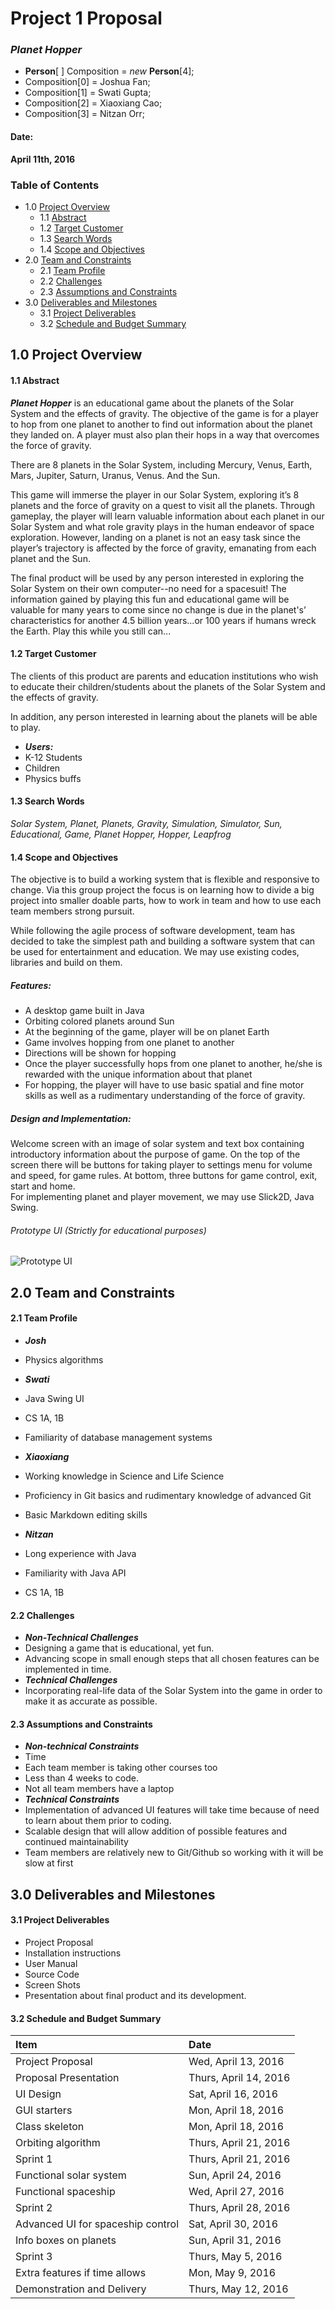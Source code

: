 # Project 1 Proposal
### *Planet Hopper*

* **Person**[  ] Composition = *new* **Person**[4];
 * Composition[0] = Joshua Fan;
 * Composition[1] = Swati Gupta;
 * Composition[2] = Xiaoxiang Cao;
 * Composition[3] = Nitzan Orr;

#### Date:
**April 11th, 2016**

### Table of Contents
* 1.0 [Project Overview](#1.0)
  * 1.1 [Abstract](#1.1)
  * 1.2 [Target Customer](#1.2)
  * 1.3 [Search Words](#1.3)
  * 1.4 [Scope and Objectives](#1.4)
* 2.0 [Team and Constraints](#2.0)
  * 2.1 [Team Profile](#2.1)
  * 2.2 [Challenges](#2.2)
  * 2.3 [Assumptions and Constraints](#2.3)
* 3.0 [Deliverables and Milestones](#3.0)
  * 3.1 [Project Deliverables](#3.1)
  * 3.2 [Schedule and Budget Summary](#3.2)

<a name="1.0"></a>

## 1.0 Project Overview

<a name="1.1"></a>

#### 1.1 Abstract
***Planet Hopper*** is an educational game about the planets of the Solar System and the effects of gravity. The objective of the game is for a player to hop from one planet to another to find out information about the planet they landed on. A player must also plan their hops in a way that overcomes the force of gravity.

There are 8 planets in the Solar System, including Mercury, Venus, Earth, Mars, Jupiter, Saturn, Uranus, Venus. And the Sun.

This game will immerse the player in our Solar System, exploring it’s 8 planets and the force of gravity on a quest to visit all the planets. Through gameplay, the player will learn valuable information about each planet in our Solar System and what role gravity plays in the human endeavor of space exploration. However, landing on a planet is not an easy task since the player’s trajectory is affected by the force of gravity, emanating from each planet and the Sun.

The final product will be used by any person interested in exploring the Solar System on their own computer--no need for a spacesuit! The information gained by playing this fun and educational game will be valuable for many years to come since no change is due in the planet's’ characteristics for another 4.5 billion years...or 100 years if humans wreck the Earth. Play this while you still can...

<a name="1.2"></a>

#### 1.2 Target Customer
The clients of this product are parents and education institutions who wish to educate their children/students about the planets of the Solar System and the effects of gravity.  

In addition, any person interested in learning about the planets will be able to play.

* ***Users:***
 * K-12 Students
 * Children
 * Physics buffs

 <a name="1.3"></a>

#### 1.3 Search Words
*Solar System, Planet, Planets, Gravity, Simulation, Simulator, Sun, Educational, Game, Planet Hopper, Hopper, Leapfrog*

<a name="1.4"></a>

#### 1.4 Scope and Objectives

The objective is to build a working system that is flexible and responsive to change. Via this group project the focus is on learning how to divide a big project into smaller doable parts, how to work in team and how to use each team members strong pursuit.

While following the agile process of software development, team has decided to take the simplest path and building a software system that can be used for entertainment and education. We may use existing codes, libraries and build on them.

##### *Features:*
* A desktop game built in Java
* Orbiting colored planets around Sun
* At the beginning of the game, player will be on planet Earth
* Game involves hopping from one planet to another
* Directions will be shown for hopping 	
* Once the player successfully hops from one planet to another, he/she is rewarded with the unique information about that planet
* For hopping, the player will have to use basic spatial and fine motor skills as well as a rudimentary understanding of the force of gravity.

##### *Design and Implementation:*
Welcome screen with an image of solar system and text box containing introductory information about the purpose of game. On the top of the screen there will be buttons for taking player to settings menu for volume and speed, for game rules. At bottom, three buttons for game control, exit, start and home.  
For implementing planet and player movement, we may use Slick2D, Java Swing.

###### *Prototype UI (Strictly for educational purposes)*
![Prototype UI](image/PlanetHopper.jpg)

<a name="2.0"></a>

## 2.0 Team and Constraints

<a name="2.1"></a>

#### 2.1 Team Profile
* ***Josh***
 * Physics algorithms

* ***Swati***
 * Java Swing UI
 * CS 1A, 1B
 * Familiarity of database management systems

* ***Xiaoxiang***
 * Working knowledge in Science and Life Science
 * Proficiency in Git basics and rudimentary knowledge of advanced Git
 * Basic Markdown editing skills
* ***Nitzan***
 * Long experience with Java
 * Familiarity with Java API
 * CS 1A, 1B


 <a name="2.2"></a>

#### 2.2 Challenges

* ***Non-Technical Challenges***
 * Designing a game that is educational, yet fun.
 * Advancing scope in small enough steps that all chosen features can be implemented in time.
* ***Technical Challenges***
 * Incorporating real-life data of the Solar System into the game in order to make it as accurate as possible.

 <a name="2.3"></a>

#### 2.3 Assumptions and Constraints

* ***Non-technical Constraints***
 * Time
 * Each team member is taking other courses too
 * Less than 4 weeks to code.
 * Not all team members have a laptop
* ***Technical Constraints***
 * Implementation of advanced UI features will take time because of need to learn about them prior to coding.
 * Scalable design that will allow addition of possible features and continued maintainability
 * Team members are relatively new to Git/Github so working with it will be slow at first

 <a name="3.0"></a>

## 3.0 Deliverables and Milestones<a name="abcde"/>

<a name="3.1"></a>

#### 3.1 Project Deliverables

* Project Proposal
* Installation instructions
* User Manual
* Source Code
* Screen Shots
* Presentation about final product and its development.

<a name="3.2"></a>

#### 3.2 Schedule and Budget Summary

| Item                       			| Date            |
| :--------------------------			|:----------------|
| Project Proposal      			   | Wed, April 13, 2016  |
| Proposal Presentation	          	| Thurs, April 14, 2016 |
| UI Design				               | Sat, April 16, 2016  |
| GUI starters		                  | Mon, April 18, 2016 |
| Class skeleton			            | Mon, April 18, 2016 |
| Orbiting algorithm  	       		| Thurs, April 21, 2016 |
| Sprint 1                   			| Thurs, April 21, 2016  |
| Functional solar system      	   | Sun, April 24, 2016  |
| Functional spaceship		      	| Wed, April 27, 2016  |
| Sprint 2                   			| Thurs, April 28, 2016  |
| Advanced UI for spaceship control | Sat, April 30, 2016  |
| Info boxes on planets		         | Sun, April 31, 2016  |
| Sprint 3                   			| Thurs, May 5, 2016  |
| Extra features if time allows		| Mon, May 9, 2016   |
| Demonstration and Delivery	    	| Thurs, May 12, 2016  |
